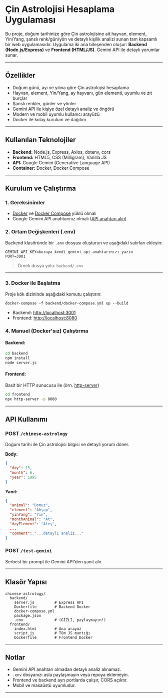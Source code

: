 # Çin Astrolojisi Hesaplama Uygulaması

Bu proje, doğum tarihinize göre Çin astrolojisine ait hayvan, element, Yin/Yang, şanslı renk/gün/yön ve detaylı kişilik analizi sunan tam kapsamlı bir web uygulamasıdır. Uygulama iki ana bileşenden oluşur: **Backend (Node.js/Express)** ve **Frontend (HTML/JS)**. Gemini API ile detaylı yorumlar sunar.

---

## Özellikler

- Doğum günü, ayı ve yılına göre Çin astrolojisi hesaplama
- Hayvan, element, Yin/Yang, ay hayvanı, gün elementi, uyumlu ve zıt burçlar
- Şanslı renkler, günler ve yönler
- Gemini API ile kişiye özel detaylı analiz ve öngörü
- Modern ve mobil uyumlu kullanıcı arayüzü
- Docker ile kolay kurulum ve dağıtım

---

## Kullanılan Teknolojiler

- **Backend:** Node.js, Express, Axios, dotenv, cors
- **Frontend:** HTML5, CSS (Milligram), Vanilla JS
- **API:** Google Gemini (Generative Language API)
- **Container:** Docker, Docker Compose

---

## Kurulum ve Çalıştırma

### 1. Gereksinimler
- [Docker](https://www.docker.com/) ve [Docker Compose](https://docs.docker.com/compose/) yüklü olmalı
- Google Gemini API anahtarınız olmalı ([API anahtarı alın](https://aistudio.google.com/app/apikey))

### 2. Ortam Değişkenleri (.env)

Backend klasöründe bir `.env` dosyası oluşturun ve aşağıdaki satırları ekleyin:

```env
GEMINI_API_KEY=buraya_kendi_gemini_api_anahtarınızı_yazın
PORT=3001
```

> Örnek dosya yolu: `backend/.env`

---

### 3. Docker ile Başlatma
Proje kök dizininde aşağıdaki komutu çalıştırın:

```
docker-compose -f backend/docker-compose.yml up --build
```

- Backend: [http://localhost:3001](http://localhost:3001)
- Frontend: [http://localhost:8080](http://localhost:8080)

### 4. Manuel (Docker'sız) Çalıştırma
#### Backend:
```bash
cd backend
npm install
node server.js
```
#### Frontend:
Basit bir HTTP sunucusu ile (örn. [http-server](https://www.npmjs.com/package/http-server))
```bash
cd frontend
npx http-server -p 8080
```

---

## API Kullanımı

### POST `/chinese-astrology`
Doğum tarihi ile Çin astrolojisi bilgisi ve detaylı yorum döner.

**Body:**
```json
{
  "day": 15,
  "month": 6,
  "year": 1995
}
```

**Yanıt:**
```json
{
  "animal": "Domuz",
  "element": "Ahşap",
  "yinYang": "Yin",
  "monthAnimal": "At",
  "dayElement": "Ateş",
  ...
  "comment": "...detaylı analiz..."
}
```

### POST `/test-gemini`
Serbest bir prompt ile Gemini API'den yanıt alır.

---

## Klasör Yapısı

```
chinese-astrology/
  backend/
    server.js         # Express API
    Dockerfile        # Backend Docker
    docker-compose.yml
    package.json
    .env              # (GİZLİ, paylaşmayın!)
  frontend/
    index.html        # Ana arayüz
    script.js         # Tüm JS mantığı
    Dockerfile        # Frontend Docker
```

---

## Notlar
- Gemini API anahtarı olmadan detaylı analiz alınamaz.
- `.env` dosyanızı asla paylaşmayın veya repoya eklemeyin.
- Frontend ve backend ayrı portlarda çalışır, CORS açıktır.
- Mobil ve masaüstü uyumludur.

---

